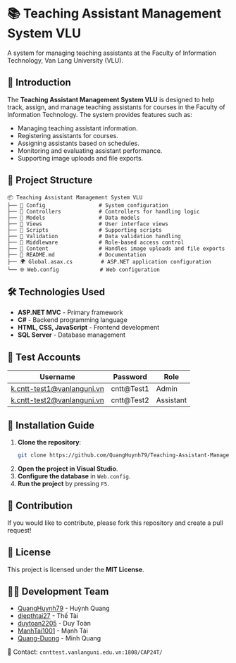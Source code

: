# 📚 Teaching Assistant Management System VLU  

A system for managing teaching assistants at the Faculty of Information Technology, Van Lang University (VLU).  

## 🚀 Introduction  

The **Teaching Assistant Management System VLU** is designed to help track, assign, and manage teaching assistants for courses in the Faculty of Information Technology. The system provides features such as:  

- Managing teaching assistant information.  
- Registering assistants for courses.  
- Assigning assistants based on schedules.  
- Monitoring and evaluating assistant performance.  
- Supporting image uploads and file exports.  

## 📂 Project Structure  

```
📦 Teaching Assistant Management System VLU  
├── 📂 Config                 # System configuration  
├── 📂 Controllers            # Controllers for handling logic  
├── 📂 Models                 # Data models  
├── 📂 Views                  # User interface views  
├── 📂 Scripts                # Supporting scripts  
├── 📂 Validation             # Data validation handling  
├── 📂 Middleware             # Role-based access control  
├── 📂 Content                # Handles image uploads and file exports  
├── 📝 README.md              # Documentation  
├── 🌍 Global.asax.cs         # ASP.NET application configuration  
└── 🌐 Web.config             # Web configuration  
```  

## 🛠️ Technologies Used  

- **ASP.NET MVC** - Primary framework  
- **C#** - Backend programming language  
- **HTML, CSS, JavaScript** - Frontend development  
- **SQL Server** - Database management  

## 🔑 Test Accounts  

| Username                   | Password      | Role       |  
|----------------------------|---------------|------------|  
| k.cntt-test1@vanlanguni.vn | cntt@Test1    | Admin      |  
| k.cntt-test2@vanlanguni.vn | cntt@Test2    | Assistant  |  

## 📌 Installation Guide  

1. **Clone the repository**:  
   ```sh  
   git clone https://github.com/QuangHuynh79/Teaching-Assistant-Management-System-VLU.git  
   ```  
2. **Open the project in Visual Studio**.  
3. **Configure the database** in `Web.config`.  
4. **Run the project** by pressing `F5`.  

## 🤝 Contribution  

If you would like to contribute, please fork this repository and create a pull request!  

## 📜 License  

This project is licensed under the **MIT License**.  

## 👨‍💻 Development Team  

- [QuangHuynh79](https://github.com/QuangHuynh79) - Huỳnh Quang  
- [diepthtai27](https://github.com/diepthetai27)   - Thế Tài 
- [duytoan2205](https://github.com/duytoan2205)   - Duy Toàn
- [ManhTai1001](https://github.com/ManhTai1001)   - Mạnh Tài
- [Quang-Duong](https://github.com/Quang-Duong)   - Minh Quang  

📧 Contact: `cnnttest.vanlanguni.edu.vn:1808/CAP24T/`  
